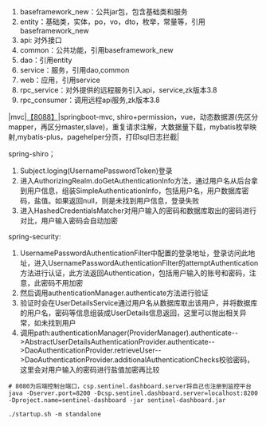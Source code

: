 1. baseframework_new：公共jar包，包含基础类和服务
2. entity：基础类，实体，po，vo，dto，枚举，常量等，引用baseframework_new
3. api: 对外接口
4. common：公共功能，引用baseframework_new
5. dao：引用entity
6. service：服务，引用dao,common
7. web：应用，引用service
8. rpc_service：对外提供的远程服务引入api，service,zk版本3.8
8. rpc_consumer：调用远程api服务,zk版本3.8

|mvc|[【8088】](http://localhost:8088)|springboot-mvc, shiro+permission，vue，动态数据源(先区分mapper，再区分master,slave)，重复请求注解，大数据量下载，mybatis枚举映射,mybatis-plus，pagehelper分页，打印sql日志拦截|

spring-shiro；
1. Subject.loging(UsernamePasswordToken)登录
2. 进入AuthorizingRealm.doGetAuthenticationInfo方法，通过用户名从后台拿到用户信息，组装SimpleAuthenticationInfo，包括用户名，用户数据库密码，盐值。如果返回null，则是未找到用户信息，登录失败
3. 进入HashedCredentialsMatcher对用户输入的密码和数据库取出的密码进行对比，用户输入密码会自动加密

spring-security:
1. UsernamePasswordAuthenticationFilter中配置的登录地址，登录访问此地址，进入UsernamePasswordAuthenticationFilter的attemptAuthentication方法进行认证，此方法返回Authentication，包括用户输入的账号和密码，注意，此密码不用加密
2. 然后调用authenticationManager.authenticate方法进行验证
3. 验证时会在UserDetailsService通过用户名从数据库取出该用户，并将数据库的用户名，密码等信息组装成UserDetails信息返回，这里可以抛出相关异常，如未找到用户
4. 调用path:authenticationManager(ProviderManager).authenticate-->AbstractUserDetailsAuthenticationProvider.authenticate-->DaoAuthenticationProvider.retrieveUser-->DaoAuthenticationProvider.additionalAuthenticationChecks校验密码，这里会对用户输入的密码进行盐值加密再比较


``` shell
# 8080为后端控制台端口，csp.sentinel.dashboard.server将自己也注册到监控平台
java -Dserver.port=8200 -Dcsp.sentinel.dashboard.server=localhost:8200 -Dproject.name=sentinel-dashboard -jar sentinel-dashboard.jar

./startup.sh -m standalone
```